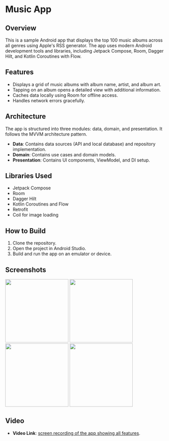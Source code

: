 # Music App

## Overview
This is a sample Android app that displays the top 100 music albums across all genres using Apple's RSS generator. The app uses modern Android development tools and libraries, including Jetpack Compose, Room, Dagger Hilt, and Kotlin Coroutines with Flow.

## Features
- Displays a grid of music albums with album name, artist, and album art.
- Tapping on an album opens a detailed view with additional information.
- Caches data locally using Room for offline access.
- Handles network errors gracefully.

## Architecture
The app is structured into three modules: data, domain, and presentation. It follows the MVVM architecture pattern.

- **Data**: Contains data sources (API and local database) and repository implementation.
- **Domain**: Contains use cases and domain models.
- **Presentation**: Contains UI components, ViewModel, and DI setup.

## Libraries Used
- Jetpack Compose
- Room
- Dagger Hilt
- Kotlin Coroutines and Flow
- Retrofit
- Coil for image loading

## How to Build
1. Clone the repository.
2. Open the project in Android Studio.
3. Build and run the app on an emulator or device.

## Screenshots
<img src="https://github.com/user-attachments/assets/18fc6caa-c7d9-4ea1-9d58-4e514de046d5" width= "200">
<img src="https://github.com/user-attachments/assets/023b25a3-5a6a-496d-a419-43e7b84b7eef" width= "200">
<img src="https://github.com/user-attachments/assets/eaa73a40-ff54-422c-b387-e0dcc2a7c8b5" width= "200">
<img src="https://github.com/user-attachments/assets/26d6b6e0-ec55-4d18-bc2f-0da6429920dc" width= "200">

## Video
- **Video Link**: [screen recording of the app showing all features](https://www.youtube.com/watch?v=cwLQHInxp_E).
